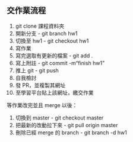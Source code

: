 ## 交作業流程

1. git clone 課程資料夾
1. 開新分支 - git branch hw1
1. 切換至 hw1 - git checkout hw1
1. 寫作業
1. 寫完選取有更新的檔案 - git add .
1. 寫上附註 - git commit -m“finish hw1”
1. 推上 git - git push
1. 自我檢討
1. 發 PR，並複製其網址
1. 至學習平台貼上該網址，繳交作業

等作業改完並且 merge 以後：

1. 切換到 master - git checkout master
1. 把最新的改動拉下來 - git pull origin master
1. 刪除已經 merge 的 branch - git branch -d hw1
